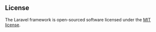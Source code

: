 ## License
The Laravel framework is open-sourced software licensed under the [MIT license](https://opensource.org/licenses/MIT).
